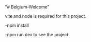 "# Belgium-Welcome" 

vite and node is required for this project.

-npm install

-npm run dev to see the project